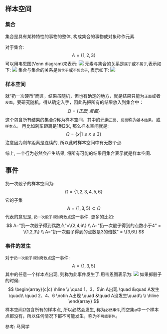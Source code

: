 ## 样本空间
### 集合
集合是具有某种特性的事物的整体, 构成集合的事物或对象称作元素.

对于集合:
$$
A=\{1,2,3\}
$$
可以用韦恩图(Venn diagram)来表示:
![](./probability_样本空间和事件/1.png)
元素与集合的关系是`属于`或`不属于`,表示如下:
![](./probability_样本空间和事件/2.png)
集合与集合的关系是`包含于`或`不包含于`, 表示如下:
![](./probability_样本空间和事件/3.png)

### 样本空间
就“扔一次硬币”而言，结果虽随机，但也有确定的地方，就是结果只能为`正面`或者`反面`。要研究随机，得从确定入手，因此先把所有的结果放入到集合中：
$$
\Omega=\{正面,反面\}
$$
这个包含所有结果的集合$\Omega$称为样本空间，其中的元素`正面`、`反面`称为`基本结果`，或`样本点`。
再比如刹车距离是1到2米, 那么样本空间就是:
$$
\Omega=\{x|1\leq x \leq 3\}
$$
注意因为刹车距离是连续的, 所以此时样本空间中有无数个点.

综上, 一个行为必然会产生结果, 将所有可能的结果用集合表示就是样本空间.

## 事件
扔一次骰子的样本空间为:
$$
\Omega = \{1,2,3,4,5,6\}
$$
它的子集
$$
A=\{1,3,5\} \subset \Omega
$$
代表的意思是, `扔一次骰子得到奇数点`这一事件. 更多的比如:
$$
A="扔一次骰子得到偶数点"=\{2,4,6\} \\
A="扔一次骰子得到的点数小于4" = \{1,2,3\} \\
A="扔一次骰子得到的点数是3的倍数" = \{3,6\}
$$


### 事件的发生
对于`扔一次骰子得到奇数点`这一事件:
$$
A=\{1,3,5\}
$$
其中的任意一个样本点出现, 则称为此事件发生了.用韦恩图表示为:
![](./probability_样本空间和事件/4.png)
如果掷骰子的时候:
$$
\begin{array}{c|c}
    \hline
    \\
    \quad 1、3、5\in A出现 \quad &\quad A发生\quad\\
    \quad 2、4、6 \notin A出现 \quad &\quad A没发生\quad\\
    \\
    \hline
\end{array}
$$
样本空间$\Omega$包含所有的样本点, 所以必然会发生, 称为`必然事件`,而空集$\varnothing$中一个样本点都没有，所以任何情况下都不可能发生，称为`不可能事件`。


参考:
马同学